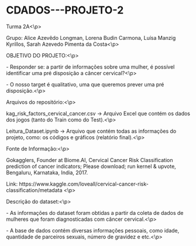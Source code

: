# CDADOS---PROJETO-2

<p>Turma 2A<\p>
<p>Grupo: Alice Azevêdo Longman, Lorena Budin Carmona, Luísa Manzig Kyrillos, Sarah Azevedo Pimenta da Costa<\p>
  
<p>OBJETIVO DO PROJETO:<\p>
<p>- Responder se: a partir de informações sobre uma mulher, é possível identificar uma pré disposição a câncer cervical?<\p>
<p>- O nosso target é qualitativo, uma que queremos prever uma pré disposição.<\p>

<p>Arquivos do repositório:<\p>
<p>kag_risk_factors_cervical_cancer.csv -> Arquivo Excel que contém os dados dos jogos (tanto do Train como do Test).<\p>
<p>Leitura_Dataset.ipynb -> Arquivo que contém todas as informações do projeto, como: os códigos e gráficos (relatório final).<\p>
  
<p>Fonte de Informação:<\p>
<p>Gokagglers, Founder at Biome.AI, Cervical Cancer Risk Classification
prediction of cancer indicators; Please download; run kernel & upvote, Bengaluru, Karnataka, India, 2017. 
<p>Link: https://www.kaggle.com/loveall/cervical-cancer-risk-classification/metadata <\p>
  
<p>Descrição do dataset:<\p>
<p>- As informações do dataset foram obtidas a partir da coleta de dados de mulheres que foram diagnosticadas com câncer cervical.<\p>
<p>- A base de dados contém diversas informações pessoais, como idade, quantidade de parceiros sexuais, número de gravidez e etc.<\p>

  
 
  
